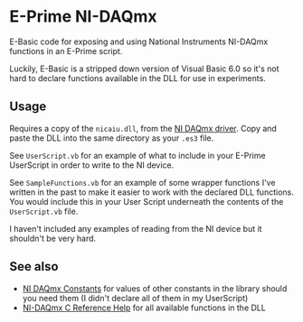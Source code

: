 # E-Prime NI-DAQmx

E-Basic code for exposing and using National Instruments NI-DAQmx functions in an E-Prime script.

Luckily, E-Basic is a stripped down version of Visual Basic 6.0 so it's not hard to declare functions available in the DLL for use in experiments.

## Usage

Requires a copy of the `nicaiu.dll`, from the [NI DAQmx driver](https://www.ni.com/en-il/support/downloads/drivers/download.ni-daqmx.html). Copy and paste the DLL into the same directory as your `.es3` file.

See `UserScript.vb` for an example of what to include in your E-Prime UserScript in order to write to the NI device.

See `SampleFunctions.vb` for an example of some wrapper functions I've written in the past to make it easier to work with the declared DLL functions. You would include this in your User Script underneath the contents of the `UserScript.vb` file.

I haven't included any examples of reading from the NI device but it shouldn't be very hard.

## See also

- [NI DAQmx Constants](https://nidaqmx-python.readthedocs.io/en/latest/constants.html) for values of other constants in the library should you need them (I didn't declare all of them in my UserScript)
- [NI-DAQmx C Reference Help](https://zone.ni.com/reference/en-XX/help/370471AM-01/) for all available functions in the DLL
